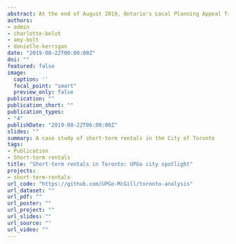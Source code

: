 ```yaml
---
abstract: At the end of August 2019, Ontario's Local Planning Appeal Tribunal will consider whether to allow the City of Toronto's short-term rental (STR) bylaws to go into effect. In order to help provide a solid empirical basis for decision making, in this brief report we shine a data spotlight on STR activity in Toronto. We examine active daily listings, the spatial distribution of listings, which STR platforms are used in Toronto, the prevalence of different listing types, a breakdown of listings by number of bedrooms, revenue distribution and commercial operators, housing loss caused by conversions to STRs, and listings likely in violation of the City's requirement that listings be operated by the principal resident.
authors:
- admin
- charlotte-belot
- amy-bolt
- danielle-kerrigan
date: "2019-08-22T00:00:00Z"
doi: ""
featured: false
image:
  caption: ''
  focal_point: "smart"
  preview_only: false
publication: ""
publication_short: ""
publication_types:
- "4"
publishDate: "2019-08-22T06:00:00Z"
slides: ""
summary: A case study of short-term rentals in the City of Toronto
tags:
- Publication
- Short-term rentals
title: "Short-term rentals in Toronto: UPGo city spotlight"
projects:
- short-term-rentals
url_code: "https://github.com/UPGo-McGill/toronto-analysis"
url_dataset: ""
url_pdf: ""
url_poster: ""
url_project: ""
url_slides: ""
url_source: ""
url_video: ""
---
```

